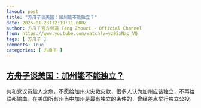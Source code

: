 ```yaml
---
layout: post
title: "方舟子谈美国：加州能不能独立？"
date: 2025-01-23T12:19:11.000Z
author: 方舟子官方频道 Fang Zhouzi - Official Channel
from: https://www.youtube.com/watch?v=yz95xNag_VQ
tags: [ 方舟子 ]
comments: True
categories: [ 方舟子 ]
---
```

<!--1737634751000-->
[方舟子谈美国：加州能不能独立？](https://www.youtube.com/watch?v=yz95xNag_VQ)
------

<div>
共和党议员趁人之危，不愿给加州火灾救灾款，很多人认为加州应该独立，不再给联邦输血。在美国所有州当中加州是最有独立的条件的，曾经差点举行独立公投。
</div>
